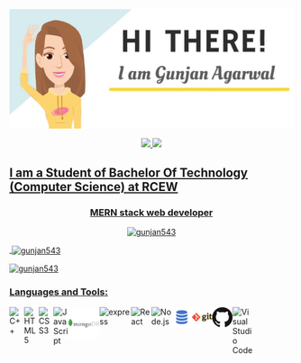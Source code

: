 <img src="https://github.com/gunjan543/gunjan543/blob/main/ezgif.com-gif-maker.gif">
<br>
<p align="center">
<a href="https://www.linkedin.com/in/gunjan-agarwal-7b0109168/"><img src="https://img.shields.io/badge/Gunjan-Linkedin-blue?style=for-the-badge&logo=appveyor" />
<a href="https://gunjan543.github.io/Portfolio/"><img src="https://img.shields.io/badge/Gunjan-Website-red?style=for-the-badge&logo=appveyor" />
</p>
 
##  I am a Student of Bachelor Of Technology (Computer Science) at RCEW
<h3 align="center">MERN stack web developer</h3>
<p align="center"> <img src="https://komarev.com/ghpvc/?username=gunjan543&label=Profile%20views&color=0e75b6&style=flat" alt="gunjan543" /> </p>
<p>&nbsp;<img align="center" src="https://github-readme-stats.vercel.app/api?username=gunjan543&show_icons=true&locale=en" alt="gunjan543" /></p>
<p><img align="center" src="https://github-readme-streak-stats.herokuapp.com/?user=gunjan543&" alt="gunjan543" /></p>
</p>


### Languages and Tools:

<img align="left" alt="C++" width="26px" src="https://seeklogo.com/images/C/c-logo-43CE78FF9C-seeklogo.com.png" />

<img align="left" alt="HTML5" width="26px" src="https://github.com/mohitjaisal/ImageStore/blob/master/RawImages/html.png" />
<img align="left" alt="CSS3" width="26px" src="https://github.com/mohitjaisal/ImageStore/blob/master/RawImages/css.png" />
<img align="left" alt="JavaScript" width="26px" src="https://github.com/mohitjaisal/ImageStore/blob/master/RawImages/javascript.png" />
<img align="left" alt="MongoDB" width="56.1px" src="https://raw.githubusercontent.com/github/explore/80688e429a7d4ef2fca1e82350fe8e3517d3494d/topics/mongodb/mongodb.png" />
<img align="left" alt="express" width="56px" src="https://www.vectorlogo.zone/logos/expressjs/expressjs-ar21.svg" />
<img align="left" alt="React" width="36px" src="https://github.com/mohitjaisal/ImageStore/blob/master/RawImages/react.png" />
<img align="left" alt="Node.js" width="36px" src="https://www.vectorlogo.zone/logos/nodejs/nodejs-ar21.svg" />
<img align="left" alt="SQL" width="36px" src="https://raw.githubusercontent.com/github/explore/80688e429a7d4ef2fca1e82350fe8e3517d3494d/topics/sql/sql.png" />
<img align="left" alt="Git" width="36px" src="https://raw.githubusercontent.com/github/explore/80688e429a7d4ef2fca1e82350fe8e3517d3494d/topics/git/git.png" />
<img align="left" alt="GitHub" width="36px" src="https://raw.githubusercontent.com/github/explore/78df643247d429f6cc873026c0622819ad797942/topics/github/github.png" />
<img align="left" alt="Visual Studio Code" width="36px" src="https://github.com/mohitjaisal/ImageStore/blob/master/RawImages/visual-studio-code.png" />
<br />
<br />
